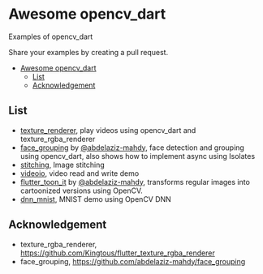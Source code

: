# Awesome opencv_dart

Examples of opencv_dart

Share your examples by creating a pull request.

- [Awesome opencv\_dart](#awesome-opencv_dart)
  - [List](#list)
  - [Acknowledgement](#acknowledgement)

## List

- [texture_renderer](https://github.com/rainyl/awesome-opencv_dart/tree/main/examples/texture_renderer), play videos using opencv_dart and texture_rgba_renderer
- [face_grouping](https://github.com/abdelaziz-mahdy/face_grouping) by [@abdelaziz-mahdy](https://github.com/abdelaziz-mahdy), face detection and grouping using opencv_dart, also shows how to implement async using Isolates
- [stitching](https://github.com/rainyl/awesome-opencv_dart/tree/main/examples/stitching), Image stitching
- [videoio](https://github.com/rainyl/awesome-opencv_dart/tree/main/examples/videoio), video read and write demo
- [flutter_toon_it](https://github.com/abdelaziz-mahdy/flutter_toon_it) by [@abdelaziz-mahdy](https://github.com/abdelaziz-mahdy), transforms regular images into cartoonized versions using OpenCV.
- [dnn_mnist](https://github.com/rainyl/awesome-opencv_dart/tree/main/examples/dnn_mnist), MNIST demo using OpenCV DNN

## Acknowledgement

- texture_rgba_renderer, https://github.com/Kingtous/flutter_texture_rgba_renderer
- face_grouping, https://github.com/abdelaziz-mahdy/face_grouping
